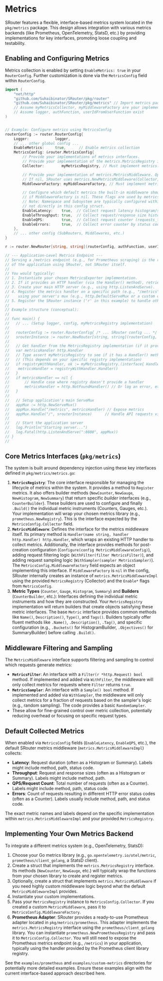 # Metrics

SRouter features a flexible, interface-based metrics system located in the `pkg/metrics` package. This design allows integration with various metrics backends (like Prometheus, OpenTelemetry, StatsD, etc.) by providing implementations for key interfaces, promoting loose coupling and testability.

## Enabling and Configuring Metrics

Metrics collection is enabled by setting `EnableMetrics: true` in your `RouterConfig`. Further customization is done via the `MetricsConfig` field within `RouterConfig`.

```go
import (
	"net/http"
	"github.com/Suhaibinator/SRouter/pkg/router"
	"github.com/Suhaibinator/SRouter/pkg/metrics" // Import metrics package
	// Assume myMetricsCollector, myMiddlewareFactory are your implementations
	// Assume logger, authFunction, userIdFromUserFunction exist
)


// Example: Configure metrics using MetricsConfig
routerConfig := router.RouterConfig{
    Logger:            logger,
    // ... other global config ...
    EnableMetrics:     true,      // Enable metrics collection
    MetricsConfig: &router.MetricsConfig{
        // Provide your implementations of metrics interfaces.
        // Provide your implementation of the metrics.MetricsRegistry interface. Required if EnableMetrics is true.
        Collector:        myMetricsRegistry, // Must implement metrics.MetricsRegistry

        // Provide your implementation of metrics.MetricsMiddleware. Optional.
        // If nil, SRouter uses metrics.NewMetricsMiddleware(Collector, config) internally.
        MiddlewareFactory: myMiddlewareFactory, // Must implement metrics.MetricsMiddleware

        // Configure which default metrics the built-in middleware should collect
        // if MiddlewareFactory is nil. These flags are used by metrics.NewMetricsMiddleware.
        // Note: Namespace and Subsystem are typically configured within your MetricsRegistry implementation,
        // not directly in this config struct.
        EnableLatency:    true,  // Collect request latency histogram/summary
        EnableThroughput: true,  // Collect request/response size histogram/summary
        EnableQPS:        true,  // Collect request counter (requests_total)
        EnableErrors:     true,  // Collect error counter by status code (http_errors_total)
    },
    // ... other config (SubRouters, Middlewares, etc.)
}

r := router.NewRouter[string, string](routerConfig, authFunction, userIdFromUserFunction)

// --- Application-Level Metrics Endpoint ---
// Serving a /metrics endpoint (e.g., for Prometheus scraping) is the responsibility
// of the application using SRouter, not SRouter itself.
//
// You would typically:
// 1. Instantiate your chosen MetricsExporter implementation.
// 2. If it provides an HTTP handler (via the Handler() method), retrieve it.
// 3. Create your main HTTP server (e.g., using http.ListenAndServe).
// 4. Register the metrics handler on a specific path (e.g., "/metrics")
//    using your server's mux (e.g., http.DefaultServeMux or a custom one).
// 5. Register the SRouter instance ('r' in this example) to handle other paths (e.g., "/").
//
// Example structure (conceptual):
//
// func main() {
//   // ... (Setup logger, config, myMetricsRegistry implementation)
//
//   routerConfig := router.RouterConfig{ /* ... SRouter config ... */ }
//   srouterInstance := router.NewRouter[string, string](routerConfig, ...)
//
//   // Get handler from the MetricsRegistry implementation (if it provides one)
//   var metricsHandler http.Handler
//   // Type assert myMetricsRegistry to see if it has a Handler() method
//   // (This depends on your specific registry implementation)
//   if registryWithHandler, ok := myMetricsRegistry.(interface{ Handler() http.Handler }); ok {
// 	  metricsHandler = registryWithHandler.Handler()
//   }
//   if metricsHandler == nil {
//       // Handle case where registry doesn't provide a handler
//       metricsHandler = http.NotFoundHandler() // Or log an error, etc.
//   }
//
//   // Setup application's main ServeMux
//   appMux := http.NewServeMux()
//   appMux.Handle("/metrics", metricsHandler) // Expose metrics
//   appMux.Handle("/", srouterInstance)      // Handle API requests via SRouter
//
//   // Start the application server
//   log.Println("Starting server...")
//   log.Fatal(http.ListenAndServe(":8080", appMux))
// }
//

```

## Core Metrics Interfaces (`pkg/metrics`)

The system is built around dependency injection using these key interfaces defined in `pkg/metrics/metrics.go`:

1.  **`MetricsRegistry`**: The core interface responsible for managing the lifecycle of metrics within the system. It provides a method to `Register` metrics. It also offers builder methods (`NewCounter`, `NewGauge`, `NewHistogram`, `NewSummary`) that return specific *builder* interfaces (e.g., `CounterBuilder`). These builders are used to configure and finally `.Build()` the individual metric instruments (Counters, Gauges, etc.). Your implementation will wrap your chosen metrics library (e.g., `prometheus.NewRegistry`). This is the interface expected by the `MetricsConfig.Collector` field.
2.  **`MetricsMiddleware`**: Defines the interface for the metrics middleware itself. Its primary method is `Handler(name string, handler http.Handler) http.Handler`, which wraps an existing HTTP handler to collect metrics. Additionally, the interface provides methods for post-creation configuration (`Configure(config MetricsMiddlewareConfig)`), adding request filtering logic (`WithFilter(filter MetricsFilter)`), and adding request sampling logic (`WithSampler(sampler MetricsSampler)`). The `MetricsConfig.MiddlewareFactory` field expects an object implementing this interface. If `MiddlewareFactory` is `nil` in the config, SRouter internally creates an instance of `metrics.MetricsMiddlewareImpl` using the provided `MetricsRegistry` (Collector) and the `Enable*` flags from `MetricsConfig`.
3.  **Metric Types** (`Counter`, `Gauge`, `Histogram`, `Summary`) and **Builders** (`CounterBuilder`, etc.): Interfaces defining the individual metric instruments and how they are constructed. Your `MetricsRegistry` implementation will return builders that create objects satisfying these metric interfaces. The base `Metric` interface provides common methods like `Name()`, `Description()`, `Type()`, and `Tags()`. Builders typically offer fluent methods like `.Name()`, `.Description()`, `.Tag()`, and specific configuration (e.g., `.Buckets()` for HistogramBuilder, `.Objectives()` for SummaryBuilder) before calling `.Build()`.

## Middleware Filtering and Sampling

The `MetricsMiddleware` interface supports filtering and sampling to control which requests generate metrics:

-   **`MetricsFilter`**: An interface with a `Filter(r *http.Request) bool` method. If implemented and added via `WithFilter`, the middleware will only collect metrics for requests where `Filter` returns `true`.
-   **`MetricsSampler`**: An interface with a `Sample() bool` method. If implemented and added via `WithSampler`, the middleware will only collect metrics for a fraction of requests based on the sampler's logic (e.g., random sampling). The code provides a basic `RandomSampler`.
-   These allow for fine-grained control over metric collection, potentially reducing overhead or focusing on specific request types.

## Default Collected Metrics

When enabled via `MetricsConfig` fields (`EnableLatency`, `EnableQPS`, etc.), the default SRouter metrics middleware (`metrics.MetricsMiddlewareImpl`) collects:

-   **Latency**: Request duration (often as a Histogram or Summary). Labels might include method, path, status code.
-   **Throughput**: Request and response sizes (often as a Histogram or Summary). Labels might include method, path.
-   **QPS/Request Count**: Total number of requests (often as a Counter). Labels might include method, path, status code.
-   **Errors**: Count of requests resulting in different HTTP error status codes (often as a Counter). Labels usually include method, path, and status code.

The exact metric names and labels depend on the specific implementation within `metrics.MetricsMiddlewareImpl` and your provided `MetricsRegistry`.

## Implementing Your Own Metrics Backend

To integrate a different metrics system (e.g., OpenTelemetry, StatsD):

1.  Choose your Go metrics library (e.g., `go.opentelemetry.io/otel/metric`, `prometheus/client_golang`, a StatsD client).
2.  Create a struct that implements the `metrics.MetricsRegistry` interface. Its methods (`NewCounter`, `NewGauge`, etc.) will typically wrap the functions from your chosen library to create and register metrics.
3.  Optionally, create a struct that implements `metrics.MetricsMiddleware` if you need highly custom middleware logic beyond what the default `MetricsMiddlewareImpl` provides.
4.  Instantiate your custom implementations.
5.  Pass your `MetricsRegistry` instance to `MetricsConfig.Collector`. If you created a custom `MetricsMiddleware`, pass it to `MetricsConfig.MiddlewareFactory`.
6.  **Prometheus Adapter**: SRouter provides a ready-to-use Prometheus adapter located in `pkg/metrics/prometheus`. This adapter implements the `metrics.MetricsRegistry` interface using the `prometheus/client_golang` library. You can instantiate `prometheus.NewPrometheusRegistry` and pass it to `MetricsConfig.Collector`. You will still need to expose the Prometheus metrics endpoint (e.g., `/metrics`) in your application, typically using the handler provided by the Prometheus client library registry.

See the `examples/prometheus` and `examples/custom-metrics` directories for potentially more detailed examples. Ensure these examples align with the current interface-based approach described here.
